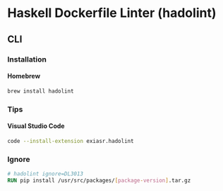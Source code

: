 # Haskell Dockerfile Linter (hadolint)

## CLI

### Installation

#### Homebrew

```sh
brew install hadolint
```

### Tips

#### Visual Studio Code

```sh
code --install-extension exiasr.hadolint
```

### Ignore

```Dockerfile
# hadolint ignore=DL3013
RUN pip install /usr/src/packages/[package-version].tar.gz
```
